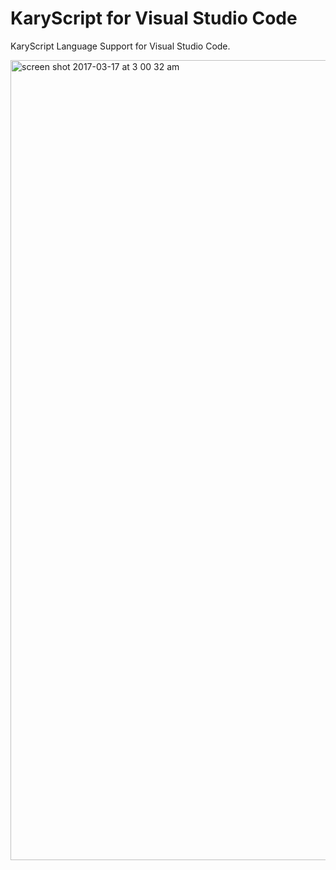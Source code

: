 
# KaryScript for Visual Studio Code

KaryScript Language Support for Visual Studio Code.

<img width="1280" alt="screen shot 2017-03-17 at 3 00 32 am" src="https://cloud.githubusercontent.com/assets/2157285/24022846/08dd98ac-0abe-11e7-8986-1c6bb41bfbae.png">
